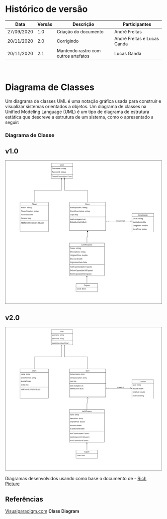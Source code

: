 # Histórico de versão


| Data       | Versão | Descrição                                          | Participantes                                                                   |
| ---------- | ------ | -------------------------------------------------- | ------------------------------------------------------------------------------- |
| 27/09/2020 | 1.0    | Criação do documento | André Freitas |
| 20/11/2020 | 2.0    | Corrigindo | André Freitas e Lucas Ganda |
| 20/11/2020 | 2.1    | Mantendo rastro com outros artefatos| Lucas Ganda |
<br/>

# Diagrama de Classes

Um diagrama de classes UML é uma notação gráfica usada para construir e visualizar sistemas orientados a objetos. Um diagrama de classes na Unified Modeling Language (UML) é um tipo de diagrama de estrutura estática que descreve a estrutura de um sistema, como o apresentado a seguir:




### Diagrama de Classe
## v1.0
![cd1](./images/ClassDiagram.png)

## v2.0
![cd2](./images/diagrama_classe.png)

 Diagramas desenvolvidos usando como base o documento de - [Rich Picture](rich_picture.md)
</br>

## Referências

[Visualparadigm.com](https://www.visual-paradigm.com/guide/uml-unified-modeling-language/uml-class-diagram-tutorial/) **Class Diagram**

